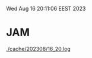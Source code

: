 Wed Aug 16 20:11:06 EEST 2023
# JAM
<a href='./cache/202308/16_20.log'>./cache/202308/16_20.log</a>
